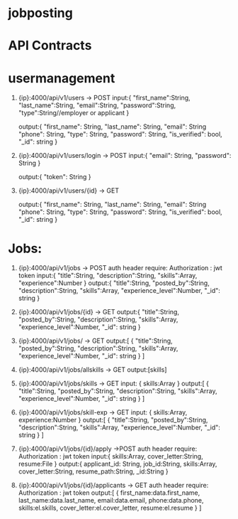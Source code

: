 ﻿# jobposting

 # API Contracts

# usermanagement
1. {ip}:4000/api/v1/users -> POST
	input:{
		"first_name":String,
		"last_name":String,
		"email":String,
		"password":String,
		"type":String//employer or applicant
	}
	
	output:{
		"first_name": String,
		"last_name": String,
		"email": String
		"phone": String,
		"type": String,
		"password": String,
		"is_verified": bool,
		"_id": string
	}
	
2. {ip}:4000/api/v1/users/login -> POST
	input:{
		"email": String,
		"password": String
	}
	
	output:{
		"token": String
	}
	
3. {ip}:4000/api/v1/users/{id} -> GET
	
	output:{
		"first_name": String,
		"last_name": String,
		"email": String
		"phone": String,
		"type": String,
		"password": String,
		"is_verified": bool,
		"_id": string
	}
	
# Jobs:
1. {ip}:4000/api/v1/jobs -> POST
	auth header require: Authorization : jwt token
		input:{
		"title":String,
		"description":String,
		"skills":Array,
		"experience":Number
	}
	output:{
		"title":String,
		"posted_by":String,
		"description":String,
		"skills":Array,
		"experience_level":Number,
		"_id": string
	}
	
2. {ip}:4000/api/v1/jobs/{id} -> GET
	output:{
		"title":String,
		"posted_by":String,
		"description":String,
		"skills":Array,
		"experience_level":Number,
		"_id": string
	}
	
3. {ip}:4000/api/v1/jobs/ -> GET
	output:[
		{
			"title":String,
			"posted_by":String,
			"description":String,
			"skills":Array,
			"experience_level":Number,
			"_id": string
		}
	]
	
4. {ip}:4000/api/v1/jobs/allskills -> GET
	output:[skills]

5. {ip}:4000/api/v1/jobs/skills -> GET
	input: {
		skills:Array
	}
	output:[
		{
			"title":String,
			"posted_by":String,
			"description":String,
			"skills":Array,
			"experience_level":Number,
			"_id": string
		}
	]
	
6. {ip}:4000/api/v1/jobs/skill-exp -> GET
	input: {
		skills:Array,
		experience:Number
	}
	output:[
		{
			"title":String,
			"posted_by":String,
			"description":String,
			"skills":Array,
			"experience_level":Number,
			"_id": string
		}
	]
	
7. {ip}:4000/api/v1/jobs/{id}/apply ->POST
	auth header require: Authorization : jwt token
	input:{
		skills:Array,
		cover_letter:String,
		resume:File
	}
	output:{
	applicant_id: String,
	job_id:String,
	skills:Array,
	cover_letter:String,
	resume_path:String,
	_id:String
	}
	
8. {ip}:4000/api/v1/jobs/{id}/applicants -> GET
	auth header require: Authorization : jwt token
	output:[
		{
			first_name:data.first_name,
			last_name:data.last_name,
			email:data.email,
			phone:data.phone,
			skills:el.skills,
			cover_letter:el.cover_letter,
			resume:el.resume
		}
	]
